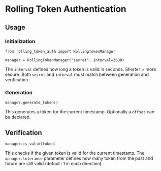 # Rolling Token Authentication

## Usage

### Initialization
```
from rolling_token_auth import RollingTokenManager

manager = RollingTokenManager("secret", interval=3600)
```
The `interval` defines how long a token is valid in seconds. Shorter = more secure.
Both `secret` and `interval` must match between generation and verification.

### Generation
```
manager.generate_token()
```
This generates a token for the current timestamp. Optionally a `offset` can be declared.


## Verification
```
manager.is_valid(token)
```
This checks if the given token is valid for the current timestamp. The `manager.tolerance` parameter defines how many token from the past and future are still valid (default: 1 in each direction).
